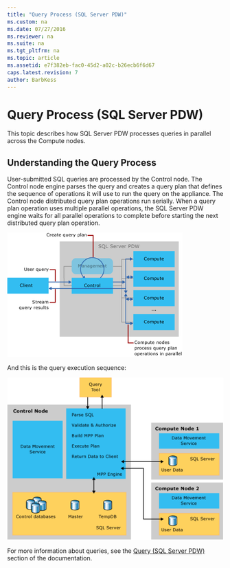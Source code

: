 ```yaml
---
title: "Query Process (SQL Server PDW)"
ms.custom: na
ms.date: 07/27/2016
ms.reviewer: na
ms.suite: na
ms.tgt_pltfrm: na
ms.topic: article
ms.assetid: e7f382eb-fac0-45d2-a02c-b26ecb6f6d67
caps.latest.revision: 7
author: BarbKess
---
```

# Query Process (SQL Server PDW)
This topic describes how SQL Server PDW processes queries in parallel across the Compute nodes.  
  
## <a name="UnderstandQueryProcess"></a>Understanding the Query Process  
User-submitted SQL queries are processed by the Control node. The Control node engine parses the query and creates a query plan that defines the sequence of operations it will use to run the query on the appliance. The Control node distributed query plan operations run serially. When a query plan operation uses multiple parallel operations, the SQL Server PDW engine waits for all parallel operations to complete before starting the next distributed query plan operation.  
  
![Parallel Query Processing](../sqlpdw/media/SQL_Server_ADW_Query_Processing.png "SQL_Server_ADW_Query_Processing")  
  
And this is the query execution sequence:  
  
![SQL Server PDW Query Execution Sequence](../sqlpdw/media/SQL_Server_PDW_Query_Execution.png "SQL_Server_PDW_Query_Execution")  
  
For more information about queries, see the [Query &#40;SQL Server PDW&#41;](../sqlpdw/query-sql-server-pdw.md) section of the documentation.  
  
